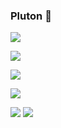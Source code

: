 ### Pluton &#127756;
![](https://github-profile-summary-cards.vercel.app/api/cards/profile-details?username=tolik22869&theme=solarized_dark)

![](https://github-profile-summary-cards.vercel.app/api/cards/most-commit-language?username=tolik22869&theme=solarized_dark)

![](https://github-profile-summary-cards.vercel.app/api/cards/repos-per-language?username=tolik22869&theme=solarized_dark)

![](https://github-profile-summary-cards.vercel.app/api/cards/stats?username=tolik22869&theme=solarized_dark)

![](https://github-profile-summary-cards.vercel.app/api/cards/productive-time?username=tolik22869&theme=solarized_dark)
<img src="https://acegif.com/wp-content/gif/outerspace-6.gif" class="ilightbox-image">
